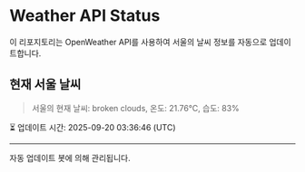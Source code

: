 
# Weather API Status

이 리포지토리는 OpenWeather API를 사용하여 서울의 날씨 정보를 자동으로 업데이트합니다.

## 현재 서울 날씨
> 서울의 현재 날씨: broken clouds, 온도: 21.76°C, 습도: 83%

⏳ 업데이트 시간: 2025-09-20 03:36:46 (UTC)

---
자동 업데이트 봇에 의해 관리됩니다.
